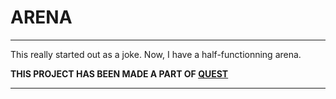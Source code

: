 # ARENA

---

This really started out as a joke. Now, I have a half-functionning arena.

**THIS PROJECT HAS BEEN MADE A PART OF [QUEST](https://github.com/itsjustgalileo/quest/)**

---

